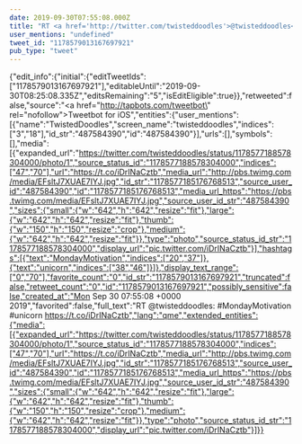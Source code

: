 ```yaml
---
date: 2019-09-30T07:55:08.000Z
title: "RT <a href='http://twitter.com/twisteddoodles'>@twisteddoodles</a>: #MondayMotivation #unicorn https://t.co/iDrINaCztb″"
user_mentions: "undefined"
tweet_id: "1178579013167697921"
pub_type: "tweet"
---
```

{"edit_info":{"initial":{"editTweetIds":["1178579013167697921"],"editableUntil":"2019-09-30T08:25:08.335Z","editsRemaining":"5","isEditEligible":true}},"retweeted":false,"source":"<a href=\"http://tapbots.com/tweetbot\" rel=\"nofollow\">Tweetbot for iΟS</a>","entities":{"user_mentions":[{"name":"TwistedDoodles","screen_name":"twisteddoodles","indices":["3","18"],"id_str":"487584390","id":"487584390"}],"urls":[],"symbols":[],"media":[{"expanded_url":"https://twitter.com/twisteddoodles/status/1178577188578304000/photo/1","source_status_id":"1178577188578304000","indices":["47","70"],"url":"https://t.co/iDrINaCztb","media_url":"http://pbs.twimg.com/media/EFsltJ7XUAE7IYJ.jpg","id_str":"1178577185176768513","source_user_id":"487584390","id":"1178577185176768513","media_url_https":"https://pbs.twimg.com/media/EFsltJ7XUAE7IYJ.jpg","source_user_id_str":"487584390","sizes":{"small":{"w":"642","h":"642","resize":"fit"},"large":{"w":"642","h":"642","resize":"fit"},"thumb":{"w":"150","h":"150","resize":"crop"},"medium":{"w":"642","h":"642","resize":"fit"}},"type":"photo","source_status_id_str":"1178577188578304000","display_url":"pic.twitter.com/iDrINaCztb"}],"hashtags":[{"text":"MondayMotivation","indices":["20","37"]},{"text":"unicorn","indices":["38","46"]}]},"display_text_range":["0","70"],"favorite_count":"0","id_str":"1178579013167697921","truncated":false,"retweet_count":"0","id":"1178579013167697921","possibly_sensitive":false,"created_at":"Mon Sep 30 07:55:08 +0000 2019","favorited":false,"full_text":"RT @twisteddoodles: #MondayMotivation #unicorn https://t.co/iDrINaCztb","lang":"qme","extended_entities":{"media":[{"expanded_url":"https://twitter.com/twisteddoodles/status/1178577188578304000/photo/1","source_status_id":"1178577188578304000","indices":["47","70"],"url":"https://t.co/iDrINaCztb","media_url":"http://pbs.twimg.com/media/EFsltJ7XUAE7IYJ.jpg","id_str":"1178577185176768513","source_user_id":"487584390","id":"1178577185176768513","media_url_https":"https://pbs.twimg.com/media/EFsltJ7XUAE7IYJ.jpg","source_user_id_str":"487584390","sizes":{"small":{"w":"642","h":"642","resize":"fit"},"large":{"w":"642","h":"642","resize":"fit"},"thumb":{"w":"150","h":"150","resize":"crop"},"medium":{"w":"642","h":"642","resize":"fit"}},"type":"photo","source_status_id_str":"1178577188578304000","display_url":"pic.twitter.com/iDrINaCztb"}]}}
